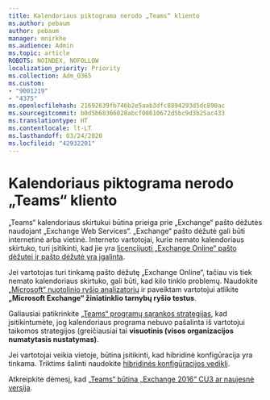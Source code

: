 ```yaml
---
title: Kalendoriaus piktograma nerodo „Teams“ kliento
ms.author: pebaum
author: pebaum
manager: mnirkhe
ms.audience: Admin
ms.topic: article
ROBOTS: NOINDEX, NOFOLLOW
localization_priority: Priority
ms.collection: Adm_O365
ms.custom:
- "9001219"
- "4375"
ms.openlocfilehash: 21692639fb746b2e5aab3dfc8894293d5dc890ac
ms.sourcegitcommit: b0d5b68366028abcf08610672d5bc9d3b25ac433
ms.translationtype: HT
ms.contentlocale: lt-LT
ms.lasthandoff: 03/24/2020
ms.locfileid: "42932201"
---
```

# <a name="calendar-icon-not-showing-in-teams-client"></a>Kalendoriaus piktograma nerodo „Teams“ kliento

„Teams“ kalendoriaus skirtukui būtina prieiga prie „Exchange“ pašto dėžutės naudojant „Exchange Web Services“. „Exchange“ pašto dėžutė gali būti internetinė arba vietinė. Interneto vartotojai, kurie nemato kalendoriaus skirtuko, turi įsitikinti, kad jie yra [licencijuoti „Exchange Online“ pašto dėžutei ir pašto dėžutė yra įgalinta](https://docs.microsoft.com/exchange/recipients-in-exchange-online/create-user-mailboxes).

Jei vartotojas turi tinkamą pašto dėžutę „Exchange Online“, tačiau vis tiek nemato kalendoriaus skirtuko, gali būti, kad kilo tinklo problemų. Naudokite [„Microsoft“ nuotolinio ryšio analizatorių](https://testconnectivity.microsoft.com/) ir paveiktam vartotojui atlikite **„Microsoft Exchange“ žiniatinklio tarnybų ryšio testus**.

Galiausiai patikrinkite [„Teams“ programų sąrankos strategijas](https://admin.teams.microsoft.com/policies/app-setup), kad įsitikintumėte, jog kalendoriaus programa nebuvo pašalinta iš vartotojui taikomos strategijos (greičiausiai tai **visuotinis (visos organizacijos numatytasis nustatymas)**.

Jei vartotojai veikia vietoje, būtina įsitikinti, kad hibridinė konfigūracija yra tinkama. Triktims šalinti naudokite [hibridinės konfigūracijos vediklį](https://docs.microsoft.com/exchange/hybrid-deployment/hybrid-agent).

Atkreipkite dėmesį, kad [„Teams“ būtina „Exchange 2016“ CU3 ar naujesnė versija](https://docs.microsoft.com/microsoftteams/exchange-teams-interact).
